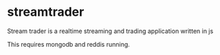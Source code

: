 streamtrader
============

Stream trader is a realtime streaming and trading application written in js

This requires mongodb and reddis running.
